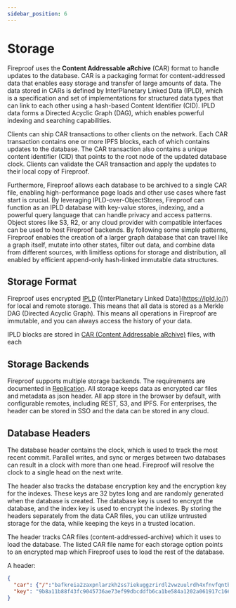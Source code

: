 ```yaml
---
sidebar_position: 6
---
```


# Storage

Fireproof uses the **Content Addressable aRchive** (CAR) format to handle updates to the database. CAR is a packaging format for content-addressed data that enables easy storage and transfer of large amounts of data. The data stored in CARs is defined by InterPlanetary Linked Data (IPLD), which is a specification and set of implementations for structured data types that can link to each other using a hash-based Content Identifier (CID). IPLD data forms a Directed Acyclic Graph (DAG), which enables powerful indexing and searching capabilities.

Clients can ship CAR transactions to other clients on the network. Each CAR transaction contains one or more IPFS blocks, each of which contains updates to the database. The CAR transaction also contains a unique content identifier (CID) that points to the root node of the updated database clock. Clients can validate the CAR transaction and apply the updates to their local copy of Fireproof.

Furthermore, Fireproof allows each database to be archived to a single CAR file, enabling high-performance page loads and other use cases where fast start is crucial. By leveraging IPLD-over-ObjectStores, Fireproof can function as an IPLD database with key-value stores, indexing, and a powerful query language that can handle privacy and access patterns. Object stores like S3, R2, or any cloud provider with compatible interfaces can be used to host Fireproof backends. By following some simple patterns, Fireproof enables the creation of a larger graph database that can travel like a graph itself, mutate into other states, filter out data, and combine data from different sources, with limitless options for storage and distribution, all enabled by efficient append-only hash-linked immutable data structures.

## Storage Format
Fireproof uses encrypted [IPLD](https://ipld.io/) ((InterPlanetary Linked Data](https://ipld.io/)) for local and remote storage. This means that all data is stored as a Merkle DAG (Directed Acyclic Graph). This means all operations in Fireproof are immutable, and you can always access the history of your data.

IPLD blocks are stored in [CAR (Content Addressable aRchive)](https://ipld.io/specs/transport/car/) files, with each 

## Storage Backends

Fireproof supports multiple storage backends. The requirements are documented in [Replication](./replication). All storage keeps data as encrypted car files and metadata as json header. All app store in the browser by default, with configurable remotes, including REST, S3, and IPFS. For enterprises, the header can be stored in SSO and the data can be stored in any cloud.

## Database Headers

The database header contains the clock, which is used to track the most recent commit. Parallel writes, and sync or merges between two databases can result in a clock with more than one head. Fireproof will resolve the clock to a single head on the next write.

The header also tracks the database encryption key and the encryption key for the indexes. These keys are 32 bytes long and are randomly generated when the database is created. The database key is used to encrypt the database, and the index key is used to encrypt the indexes. By storing the headers separately from the data CAR files, you can utilize untrusted storage for the data, while keeping the keys in a trusted location.

The header tracks CAR files (content-addressed-archive) which it uses to load the database. The listed CAR file name for each storage option points to an encrypted map which Fireproof uses to load the rest of the database.

A header:

```json
{
  "car": {"/":"bafkreia2zaxpnlarzkh2ss7iekuggzrirdl2vwzuulrdh4xfnvfqntboua"},
  "key": "9b8a11b88f43fc9045736ae73ef99dbcddfb6ca1be584a1202a061917c166677"
}
```

